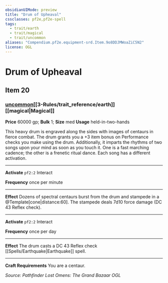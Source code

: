 ```yaml
---
obsidianUIMode: preview
title: "Drum of Upheaval"
cssclasses: pf2e,pf2e-spell
tags:
  - trait/earth
  - trait/magical
  - trait/uncommon
aliases: "Compendium.pf2e.equipment-srd.Item.9o8DDJMWoaZiC5N2"
license: OGL
---
```

# Drum of Upheaval
## Item 20
### [uncommon](uncommon.md "Uncommon Rarity Trait")[[3-Rules/trait_reference/earth]][[magical|Magical]]


**Price** 60000 gp; 
**Bulk** 1; **Size** med
**Usage** held-in-two-hands

This heavy drum is engraved along the sides with images of centaurs in fierce combat. The drum grants you a +3 item bonus on Performance checks you make using the drum. Additionally, it imparts the rhythms of two songs upon your mind as soon as you touch it. One is a fast marching cadence; the other is a frenetic ritual dance. Each song has a different activation.

* * *

**Activate** `pf2:2` Interact

**Frequency** once per minute

* * *

**Effect** Dozens of spectral centaurs burst from the drum and stampede in a @Template\[cone|distance:60\]. The stampede deals 7d10 force damage (DC 43 Reflex check).

* * *

**Activate** `pf2:2` Interact

**Frequency** once per day

* * *

**Effect** The drum casts a DC 43 Reflex check [[Spells/Earthquake|Earthquake]] spell.

* * *

**Craft Requirements** You are a centaur.

*Source: Pathfinder Lost Omens: The Grand Bazaar*
*OGL*